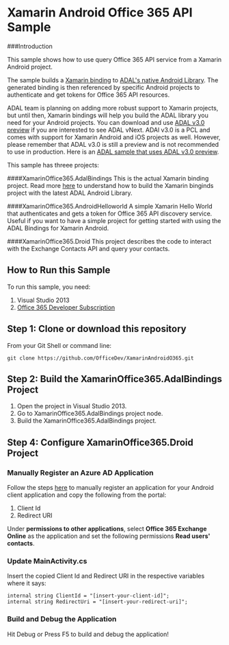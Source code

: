 Xamarin Android Office 365 API Sample
======================================

###Introduction

This sample shows how to use query Office 365 API service from a Xamarin Android project. 

The sample builds a [Xamarin binding](http://developer.xamarin.com/guides/android/advanced_topics/java_integration_overview/binding_a_java_library_(.jar)/) to [ADAL's native Android Library](https://github.com/AzureAD/azure-activedirectory-library-for-android). The generated binding is then referenced by specific Android projects to authenticate and get tokens for Office 365 API resources.

ADAL team is planning on adding more robust support to Xamarin projects, but until then, Xamarin bindings will help you build the ADAL library you need for your Android projects. You can download and use [ADAL v3.0 preview](http://www.cloudidentity.com/blog/2014/10/30/adal-net-v3-preview-pcl-xamarin-support/) if you are interested to see ADAL vNext. ADAl v3.0 is a PCL and comes with support for Xamarin Android and iOS projects as well. However, please remember that ADAL v3.0 is still a preview and is not recommended to use in production. Here is an [ADAL sample that uses ADAL v3.0 preview](https://github.com/AzureADSamples/NativeClient-MultiTarget-DotNet).

This sample has threee projects:

####XamarinOffice365.AdalBindings
This is the actual Xamarin binding project. Read more [here](http://chakkaradeep.com/index.php/getting-started-with-office-365-apis-and-xamarin-projects/) to understand how to build the Xamarin binginds project with the latest ADAL Android Library.

####XamarinOffice365.AndroidHelloworld
A simple Xamarin Hello World that authenticates and gets a token for Office 365 API discovery service. Useful if you want to have a simple project for getting started with using the ADAL Bindings for Xamarin Android.

####XamarinOffice365.Droid
This project describes the code to interact with the Exchange Contacts API and query your contacts. 

## How to Run this Sample
To run this sample, you need:

1. Visual Studio 2013
3. [Office 365 Developer Subscription](https://portal.office.com/Signup/Signup.aspx?OfferId=6881A1CB-F4EB-4db3-9F18-388898DAF510&DL=DEVELOPERPACK&ali=1)

## Step 1: Clone or download this repository
From your Git Shell or command line:

`git clone https://github.com/OfficeDev/XamarinAndroidO365.git`

## Step 2: Build the XamarinOffice365.AdalBindings Project
1. Open the project in Visual Studio 2013.
2. Go to XamarinOffice365.AdalBindings project node.
3. Build the XamarinOffice365.AdalBindings project.

## Step 4: Configure XamarinOffice365.Droid Project

### Manually Register an Azure AD Application
Follow the steps [here](http://msdn.microsoft.com/library/azure/dn132599.aspx) to manually register an application for your Android client application and copy the following from the portal:
1. Client Id
2. Redirect URI

Under **permissions to other applications**, select **Office 365 Exchange Online** as the application and set the following permissions **Read users' contacts**.

### Update MainActivity.cs
Insert the copied Client Id and Redirect URI in the respective variables where it says:

```
internal string ClientId = "[insert-your-client-id]";
internal string RedirectUri = "[insert-your-redirect-uri]";
```
### Build and Debug the Application
Hit Debug or Press F5 to build and debug the application!

